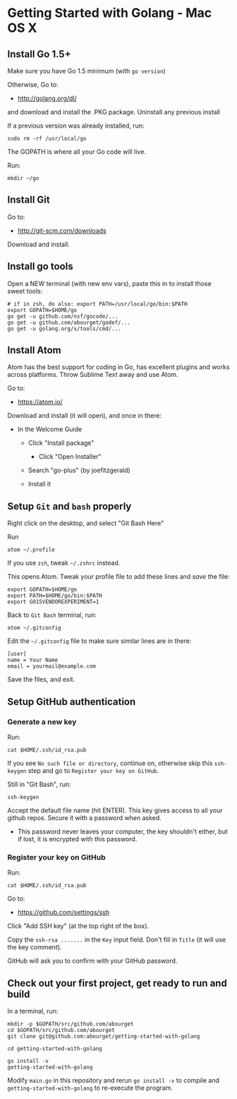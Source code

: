 Getting Started with Golang - Mac OS X
======================================

Install Go 1.5+
---------------

Make sure you have Go 1.5 minimum (with `go version`)

Otherwise, Go to:

* http://golang.org/dl/

and download and install the .PKG package. Uninstall any previous
install

If a previous version was already installed, run:

    sudo rm -rf /usr/local/go

The GOPATH is where all your Go code will live.

Run:

    mkdir ~/go


Install Git
-----------

Go to:

* http://git-scm.com/downloads

Download and install.


Install go tools
----------------

Open a NEW terminal (with new env vars), paste this in to install
those sweet tools:

    # if in zsh, do also: export PATH=/usr/local/go/bin:$PATH
    export GOPATH=$HOME/go
    go get -u github.com/nsf/gocode/...
    go get -u github.com/abourget/godef/...
    go get -u golang.org/x/tools/cmd/...


Install Atom
------------

Atom has the best support for coding in Go, has excellent plugins and
works across platforms. Throw Sublime Text away and use Atom.

Go to:

* https://atom.io/

Download and install (it will open), and once in there:

 * In the Welcome Guide

   * Click "Install package"

     * Click "Open Installer"

   * Search "go-plus" (by joefitzgerald)

   * Install it


Setup `Git` and `bash` properly
-------------------------------

Right click on the desktop, and select "Git Bash Here"

Run

    atom ~/.profile

If you use `zsh`, tweak `~/.zshrc` instead.

This opens Atom.  Tweak your profile file to add these lines and *save* the file:

    export GOPATH=$HOME/go
    export PATH=$HOME/go/bin:$PATH
    export GO15VENDOREXPERIMENT=1

Back to `Git Bash` terminal, run:

    atom ~/.gitconfig

Edit the `~/.gitconfig` file to make sure similar lines are in there:

    [user]
	name = Your Name
	email = yourmail@example.com

Save the files, and exit.


Setup GitHub authentication
---------------------------


### Generate a new key

Run:

    cat $HOME/.ssh/id_rsa.pub

If you see `No such file or directory`, continue on, otherwise skip
this `ssh-keygen` step and go to `Register your key on GitHub`.

Still in "Git Bash", run:

    ssh-keygen

Accept the default file name (hit ENTER).  This key gives access to
all your github repos. Secure it with a password when asked.

  * This password never leaves your computer, the key shouldn't
    either, but if lost, it is encrypted with this password.


### Register your key on GitHub

Run:

    cat $HOME/.ssh/id_rsa.pub

Go to:

* https://github.com/settings/ssh

Click "Add SSH key" (at the top right of the box).

Copy the `ssh-rsa .......` in the `Key` input field. Don't fill in
`Title` (it will use the key comment).

GitHub will ask you to confirm with your GitHub password.


Check out your first project, get ready to run and build
--------------------------------------------------------

In a terminal, run:

    mkdir -p $GOPATH/src/github.com/abourget
    cd $GOPATH/src/github.com/abourget
    git clone git@github.com:abourget/getting-started-with-golang

    cd getting-started-with-golang

    go install -v
    getting-started-with-golang

Modify `main.go` in this repository and rerun `go install -v` to compile and
`getting-started-with-golang` to re-execute the program.
